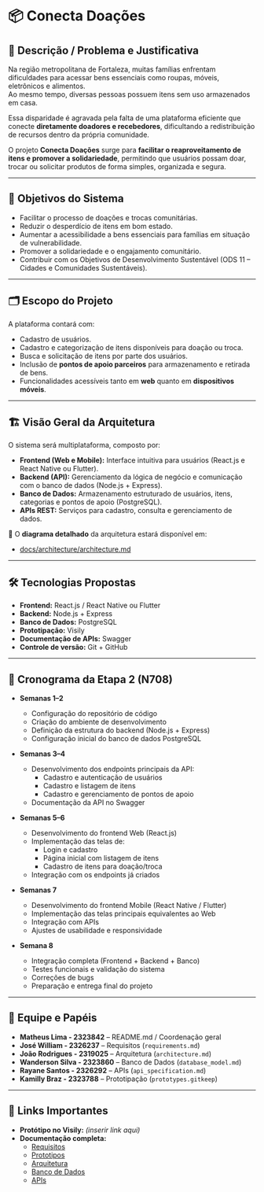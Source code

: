 # 📦 Conecta Doações

## 📌 Descrição / Problema e Justificativa
Na região metropolitana de Fortaleza, muitas famílias enfrentam dificuldades para acessar bens essenciais como roupas, móveis, eletrônicos e alimentos.  
Ao mesmo tempo, diversas pessoas possuem itens sem uso armazenados em casa.  

Essa disparidade é agravada pela falta de uma plataforma eficiente que conecte **diretamente doadores e recebedores**, dificultando a redistribuição de recursos dentro da própria comunidade.  

O projeto **Conecta Doações** surge para **facilitar o reaproveitamento de itens e promover a solidariedade**, permitindo que usuários possam doar, trocar ou solicitar produtos de forma simples, organizada e segura.

---

## 🎯 Objetivos do Sistema
- Facilitar o processo de doações e trocas comunitárias.  
- Reduzir o desperdício de itens em bom estado.  
- Aumentar a acessibilidade a bens essenciais para famílias em situação de vulnerabilidade.  
- Promover a solidariedade e o engajamento comunitário.  
- Contribuir com os Objetivos de Desenvolvimento Sustentável (ODS 11 – Cidades e Comunidades Sustentáveis).  

---

## 🗂 Escopo do Projeto
A plataforma contará com:  
- Cadastro de usuários.  
- Cadastro e categorização de itens disponíveis para doação ou troca.  
- Busca e solicitação de itens por parte dos usuários.  
- Inclusão de **pontos de apoio parceiros** para armazenamento e retirada de bens.  
- Funcionalidades acessíveis tanto em **web** quanto em **dispositivos móveis**.  

---

## 🏗 Visão Geral da Arquitetura
O sistema será multiplataforma, composto por:  

- **Frontend (Web e Mobile):** Interface intuitiva para usuários (React.js e React Native ou Flutter).  
- **Backend (API):** Gerenciamento da lógica de negócio e comunicação com o banco de dados (Node.js + Express).  
- **Banco de Dados:** Armazenamento estruturado de usuários, itens, categorias e pontos de apoio (PostgreSQL).  
- **APIs REST:** Serviços para cadastro, consulta e gerenciamento de dados.  

📌 O **diagrama detalhado** da arquitetura estará disponível em:  
- [docs/architecture/architecture.md](docs/architecture/architecture.md)  

---

## 🛠 Tecnologias Propostas
- **Frontend:** React.js / React Native ou Flutter  
- **Backend:** Node.js + Express  
- **Banco de Dados:** PostgreSQL  
- **Prototipação:** Visily 
- **Documentação de APIs:** Swagger  
- **Controle de versão:** Git + GitHub  

---

## 📅 Cronograma da Etapa 2 (N708)

- **Semanas 1–2**
  - Configuração do repositório de código
  - Criação do ambiente de desenvolvimento
  - Definição da estrutura do backend (Node.js + Express)
  - Configuração inicial do banco de dados PostgreSQL

- **Semanas 3–4**
  - Desenvolvimento dos endpoints principais da API:
    - Cadastro e autenticação de usuários
    - Cadastro e listagem de itens
    - Cadastro e gerenciamento de pontos de apoio
  - Documentação da API no Swagger

- **Semanas 5–6**
  - Desenvolvimento do frontend Web (React.js)
  - Implementação das telas de:
    - Login e cadastro
    - Página inicial com listagem de itens
    - Cadastro de itens para doação/troca
  - Integração com os endpoints já criados

- **Semanas 7**
  - Desenvolvimento do frontend Mobile (React Native / Flutter)
  - Implementação das telas principais equivalentes ao Web
  - Integração com APIs
  - Ajustes de usabilidade e responsividade

- **Semana 8**
  - Integração completa (Frontend + Backend + Banco)
  - Testes funcionais e validação do sistema
  - Correções de bugs
  - Preparação e entrega final do projeto
 

---

## 👥 Equipe e Papéis
- **Matheus Lima - 2323842** – README.md / Coordenação geral  
- **José William - 2326237** – Requisitos (`requirements.md`)  
- **João Rodrigues - 2319025** – Arquitetura (`architecture.md`)  
- **Wanderson Silva - 2323860** – Banco de Dados (`database_model.md`)  
- **Rayane Santos - 2326292** – APIs (`api_specification.md`)  
- **Kamilly Braz - 2323788** – Prototipação (`prototypes.gitkeep`)  

---

## 🔗 Links Importantes
- **Protótipo no Visily:** _(inserir link aqui)_  
- **Documentação completa:**
  - [Requisitos](docs/requirements/requirements.md)
  - [Prototipos](docs/prototypes.gitkeep)  
  - [Arquitetura](docs/architecture/architecture.md)  
  - [Banco de Dados](docs/database/database_model.md)  
  - [APIs](docs/api/api_specification.md)  

